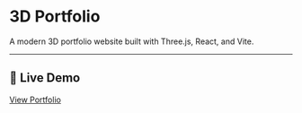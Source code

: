 # 3D Portfolio

A modern 3D portfolio website built with Three.js, React, and Vite.

---

## 🚀 Live Demo

[View Portfolio](https://3d-portfolio-new-kix7.vercel.app/)
